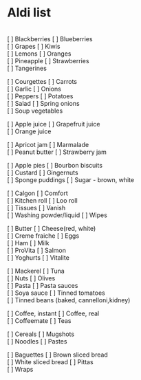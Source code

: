 # Aldi list<br>

<br>[ ] Blackberries	[ ] Blueberries<br>
[ ] Grapes	[ ] Kiwis<br>
[ ] Lemons	[ ] Oranges<br>
[ ] Pineapple	[ ] Strawberries<br>
[ ] Tangerines<br>

[ ] Courgettes	[ ] Carrots<br>
[ ] Garlic	[ ] Onions<br>
[ ] Peppers	[ ] Potatoes<br>
[ ] Salad	[ ] Spring onions<br>
[ ] Soup vegetables<br>

[ ] Apple juice	[ ] Grapefruit juice<br>
[ ] Orange juice<br>

[ ] Apricot jam	[ ] Marmalade<br>
[ ] Peanut butter	[ ] Strawberry jam<br>

[ ] Apple pies	[ ] Bourbon biscuits<br>
[ ] Custard	[ ] Gingernuts<br>
[ ] Sponge puddings	[ ] Sugar - brown, white<br>

[ ] Calgon	[ ] Comfort<br>
[ ] Kitchen roll	[ ] Loo roll<br>
[ ] Tissues	[ ] Vanish<br>
[ ] Washing powder/liquid	[ ] Wipes<br>

[ ] Butter	[ ] Cheese(red, white)<br>
[ ] Creme fraiche	[ ] Eggs<br>
[ ] Ham	[ ] Milk<br>
[ ] ProVita	[ ] Salmon<br>
[ ] Yoghurts	[ ] Vitalite<br>

[ ] Mackerel	[ ] Tuna<br>
[ ] Nuts	[ ] Olives<br>
[ ] Pasta	[ ] Pasta sauces<br>
[ ] Soya sauce	[ ] Tinned tomatoes<br>
[ ] Tinned beans (baked, cannelloni,kidney)<br>

[ ] Coffee, instant	[ ] Coffee, real<br>
[ ] Coffeemate	[ ] Teas<br>

[ ] Cereals	[ ] Mugshots<br>
[ ] Noodles	[ ] Pastes<br>

[ ] Baguettes	[ ] Brown sliced bread<br>
[ ] White sliced bread	[ ] Pittas<br>
[ ] Wraps<br>